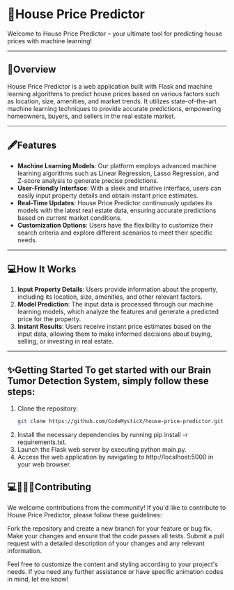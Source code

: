 # 🏡House Price Predictor

Welcome to House Price Predictor – your ultimate tool for predicting house prices with machine learning!

---

## 📜Overview

House Price Predictor is a web application built with Flask and machine learning algorithms to predict house prices based on various factors such as location, size, amenities, and market trends. It utilizes state-of-the-art machine learning techniques to provide accurate predictions, empowering homeowners, buyers, and sellers in the real estate market.

---

## 🖋️Features

- **Machine Learning Models**: Our platform employs advanced machine learning algorithms such as Linear Regression, Lasso Regression, and Z-score analysis to generate precise predictions.
- **User-Friendly Interface**: With a sleek and intuitive interface, users can easily input property details and obtain instant price estimates.
- **Real-Time Updates**: House Price Predictor continuously updates its models with the latest real estate data, ensuring accurate predictions based on current market conditions.
- **Customization Options**: Users have the flexibility to customize their search criteria and explore different scenarios to meet their specific needs.

---

## 💻How It Works

1. **Input Property Details**: Users provide information about the property, including its location, size, amenities, and other relevant factors.
2. **Model Prediction**: The input data is processed through our machine learning models, which analyze the features and generate a predicted price for the property.
3. **Instant Results**: Users receive instant price estimates based on the input data, allowing them to make informed decisions about buying, selling, or investing in real estate.

---

## ✨Getting Started To get started with our Brain Tumor Detection System, simply follow these steps:

1. Clone the repository:
   ```bash
   git clone https://github.com/CodeMysticX/house-price-predictor.git

2. Install the necessary dependencies by running pip install -r requirements.txt.
3. Launch the Flask web server by executing python main.py.
4. Access the web application by navigating to http://localhost:5000 in your web browser.

## 💻🧑‍🤝‍🧑Contributing
We welcome contributions from the community! If you'd like to contribute to House Price Predictor, please follow these guidelines:

Fork the repository and create a new branch for your feature or bug fix.
Make your changes and ensure that the code passes all tests.
Submit a pull request with a detailed description of your changes and any relevant information.


Feel free to customize the content and styling according to your project's needs. If you need any further assistance or have specific animation codes in mind, let me know!
